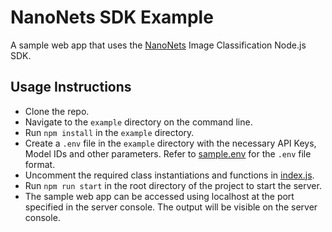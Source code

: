 # NanoNets SDK Example

A sample web app that uses the [NanoNets](https://nanonets.com) Image Classification Node.js SDK.

## Usage Instructions

-   Clone the repo.
-   Navigate to the `example` directory on the command line.
-   Run `npm install` in the `example` directory.
-   Create a `.env` file in the `example` directory with the necessary API Keys, Model IDs and other parameters. Refer to [sample.env](sample.env) for the `.env` file format.
-   Uncomment the required class instantiations and functions in [index.js](index.js).
-   Run `npm run start` in the root directory of the project to start the server.
-   The sample web app can be accessed using localhost at the port specified in the server console. The output will be visible on the server console.

